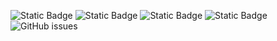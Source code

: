![Static Badge](https://img.shields.io/badge/blacklists-60-000000) ![Static Badge](https://img.shields.io/badge/blacklisted-2997345-cc0000) ![Static Badge](https://img.shields.io/badge/whitelisted-2242-00CC00) ![Static Badge](https://img.shields.io/badge/streaming_blacklist-28106-000000) ![GitHub issues](https://img.shields.io/github/issues/fabriziosalmi/blacklists)
